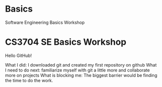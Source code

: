 # Basics
Software Engineering Basics Workshop
# CS3704 SE Basics Workshop 
Hello GitHub!

What I did: I downloaded git and created my first repository on github
What I need to do next: familiarize myself with git a little more and collaborate more on projects
What is blocking me: The biggest barrier would be finding the time to do the work. 
